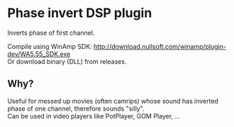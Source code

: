 # Phase invert DSP plugin

Inverts phase of first channel. 

Compile using WinAmp SDK: http://download.nullsoft.com/winamp/plugin-dev/WA5.55_SDK.exe  
Or download binary (DLL) from releases.

## Why?
Useful for messed up movies (often camrips) whose sound has inverted phase of one channel, therefore sounds "silly".  
Can be used in video players like PotPlayer, GOM Player, ...
